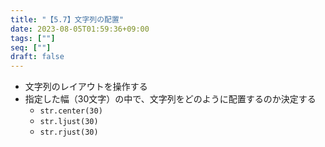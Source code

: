 ```yaml
---
title: "【5.7】文字列の配置"
date: 2023-08-05T01:59:36+09:00
tags: [""]
seq: [""]
draft: false
---
```


- 文字列のレイアウトを操作する
- 指定した幅（30文字）の中で、文字列をどのように配置するのか決定する
  - `str.center(30)`
  - `str.ljust(30)`
  - `str.rjust(30)`